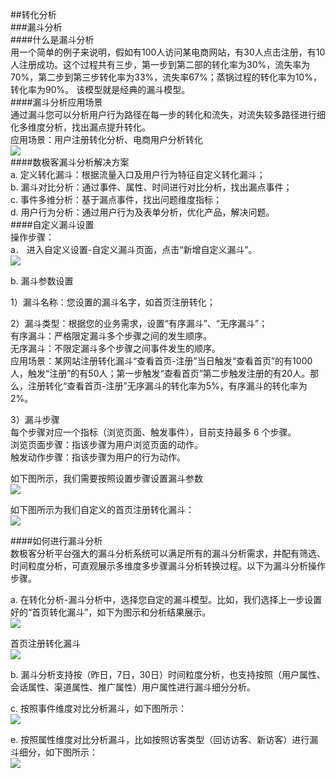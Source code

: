 ##转化分析  
###漏斗分析  
####什么是漏斗分析  
用一个简单的例子来说明，假如有100人访问某电商网站，有30人点击注册，有10人注册成功。这个过程共有三步，第一步到第二部的转化率为30%，流失率为70%，第二步到第三步转化率为33%，流失率67%；蒸锅过程的转化率为10%，转化率为90%。
该模型就是经典的漏斗模型。  
####漏斗分析应用场景  
通过漏斗您可以分析用户行为路径在每一步的转化和流失，对流失较多路径进行细化多维度分析，找出漏点提升转化。  
应用场景：用户注册转化分析、电商用户分析转化  
![](http://www.shujike.com/docsimg/漏斗分析1.png)  
####数极客漏斗分析解决方案  
a.	定义转化漏斗：根据流量入口及用户行为特征自定义转化漏斗；  
b.	漏斗对比分析：通过事件、属性、时间进行对比分析，找出漏点事件；  
c.	事件多维分析：基于漏点事件，找出问题维度指标；  
d.	用户行为分析：通过用户行为及表单分析，优化产品，解决问题。  
####自定义漏斗设置  
操作步骤：  
a．	进入自定义设置-自定义漏斗页面，点击“新增自定义漏斗”。  
![](http://www.shujike.com/docsimg/漏斗分析2.jpg)  

b. 漏斗参数设置  

1）漏斗名称：您设置的漏斗名字，如首页注册转化；  

2）漏斗类型：根据您的业务需求，设置“有序漏斗”、“无序漏斗”；  
   有序漏斗：严格限定漏斗多个步骤之间的发生顺序。  
   无序漏斗：不限定漏斗多个步骤之间事件发生的顺序。  
   应用场景：某网站注册转化漏斗“查看首页-注册”当日触发“查看首页”的有1000人，触发“注册”的有50人；第一步触发“查看首页”第二步触发注册的有20人。那么，注册转化“查看首页-注册”无序漏斗的转化率为5%，有序漏斗的转化率为2%。  

3）漏斗步骤  
每个步骤对应一个指标（浏览页面、触发事件），目前支持最多 6 个步骤。  
浏览页面步骤：指该步骤为用户浏览页面的动作。  
触发动作步骤：指该步骤为用户的行为动作。  

如下图所示，我们需要按照设置步骤设置漏斗参数  
![](http://www.shujike.com/docsimg/漏斗分析3.jpg)  

如下图所示为我们自定义的首页注册转化漏斗：  
![](http://www.shujike.com/docsimg/漏斗分析4.jpg)  

####如何进行漏斗分析  
数极客分析平台强大的漏斗分析系统可以满足所有的漏斗分析需求，并配有筛选、时间粒度分析，可直观展示多维度多步骤漏斗分析转换过程。以下为漏斗分析操作步骤。  

a.	在转化分析-漏斗分析中，选择您自定的漏斗模型。比如，我们选择上一步设置好的“首页转化漏斗”，如下为图示和分析结果展示。  
![](http://www.shujike.com/docsimg/如何分析漏斗1.jpg)  

首页注册转化漏斗  
![](http://www.shujike.com/docsimg/如何分析漏斗2.jpg)   

b.	漏斗分析支持按（昨日，7日，30日）时间粒度分析，也支持按照（用户属性、会话属性、渠道属性、推广属性）用户属性进行漏斗细分分析。  

c.	按照事件维度对比分析漏斗，如下图所示：  
![](http://www.shujike.com/docsimg/如何分析漏斗3.jpg)   

e. 按照属性维度对比分析漏斗，比如按照访客类型（回访访客、新访客）进行漏斗细分，如下图所示：  
![](http://www.shujike.com/docsimg/如何分析漏斗4.jpg)  
 
